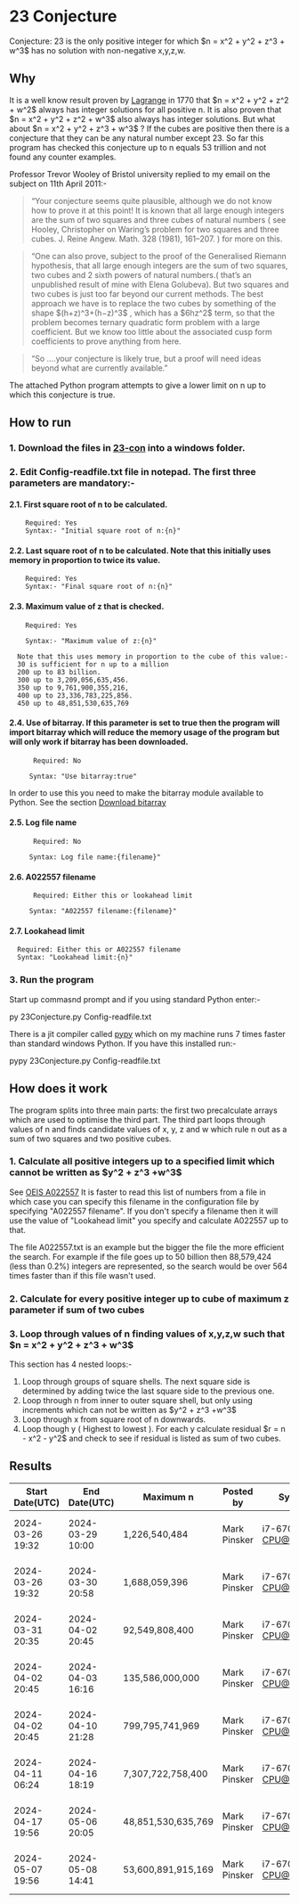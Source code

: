 # 23 Conjecture
Conjecture: 23 is the only positive integer for which \$n = x^2 + y^2 + z^3 + w^3$ has no solution with non-negative x,y,z,w.

## Why
It is a well know result proven by <a href="https://en.wikipedia.org/wiki/Lagrange%27s_four-square_theorem">Lagrange</a> in 1770 that \$n = x^2 + y^2 + z^2 + w^2$ always has integer solutions for all positive n.
It is also proven that \$n = x^2 + y^2 + z^2 + w^3$ also always has integer solutions.
But what about \$n = x^2 + y^2 + z^3 + w^3$ ?
If the cubes are positive then there is a conjecture that they can be any natural number except 23. So far this program has checked this conjecture up to n equals 53 trillion and not found any counter examples.

Professor Trevor Wooley of Bristol university replied to my email on the subject on 11th April 2011:-

>“Your conjecture seems quite plausible, although we do not know how to prove it at this point! It is known that all large enough integers are the sum of two squares and three cubes of natural numbers ( see Hooley, Christopher on Waring’s problem for two squares and three cubes. J. Reine Angew. Math. 328 (1981), 161–207. ) for more on this.

>“One can also prove, subject to the proof of the Generalised Riemann hypothesis, that all large enough integers are the sum of two squares, two cubes and 2 sixth powers of natural numbers.( that’s an unpublished result of mine with Elena Golubeva). But two squares and two cubes is just too far beyond our current methods. The best approach we have is to replace the two cubes by something of the shape \$(h+z)^3+(h−z)^3$  , which has a \$6hz^2$ term, so that the problem becomes ternary quadratic form problem with a large coefficient. But we know too little about the associated cusp form coefficients to prove anything from here.

>“So ….your conjecture is likely true, but a proof will need ideas beyond what are currently available.”

The attached Python program attempts to give a lower limit on n up to which this conjecture is true.

## How to run
### 1. Download the files in [23-con](https://github.com/MarkPinsker/23-Conjecture) into a windows folder.

### 2. Edit Config-readfile.txt file in notepad. The first three parameters are mandatory:-
   
#### 2.1. First square root of n to be calculated. 
        Required: Yes
        Syntax:- "Initial square root of n:{n}"
   
#### 2.2. Last square root of n to be calculated. Note that this initially uses memory in proportion to twice its value. 
        Required: Yes
        Syntax:- "Final square root of n:{n}"

#### 2.3. Maximum value of z that is checked. 
        Required: Yes
        
        Syntax:- "Maximum value of z:{n}"
        
      Note that this uses memory in proportion to the cube of this value:- 
      30 is sufficient for n up to a million 
      200 up to 83 billion. 
      300 up to 3,209,056,635,456. 
      350 up to 9,761,900,355,216, 
      400 up to 23,336,783,225,856.
      450 up to 48,851,530,635,769

#### 2.4. Use of bitarray. If this parameter is set to true then the program will import bitarray which will reduce the memory usage of the program but will only work if bitarray has been downloaded. 
          Required: No
        
         Syntax: "Use bitarray:true"
           
In order to use this you need to make the bitarray module available to Python.
See the section [Download bitarray](Download%20bitarray.md)

#### 2.5. Log file name
          Required: No
        
         Syntax: Log file name:{filename}"

#### 2.6. A022557 filename
          Required: Either this or lookahead limit
        
         Syntax: "A022557 filename:{filename}"

#### 2.7. Lookahead limit
      Required: Either this or A022557 filename
      Syntax: "Lookahead limit:{n}"
   
### 3. Run the program

Start up commasnd prompt and if you using standard Python enter:-

   py 23Conjecture.py Config-readfile.txt

There is a jit compiler called [pypy](https://www.pypy.org/download.html)  which on my machine runs 7 times faster than standard windows Python.
If you have this installed run:-

   pypy 23Conjecture.py Config-readfile.txt

 
## How does it work

The program splits into three main parts: the first two precalculate arrays which are used to optimise the third part. 
The third part loops through values of n and finds candidate values of x, y, z and w which rule n out as a sum of two squares and two positive cubes.

### 1. Calculate all positive integers up to a specified limit which cannot be written as \$y^2 + z^3 +w^3$
See [OEIS A022557](https://oeis.org/A022557)
It is faster to read this list of numbers from a file in which case you can specify this filename in the configuration file by specifying "A022557 filename".
If you don't specify a filename then it will use the value of "Lookahead limit" you specify and calculate A022557 up to that. 



The file A022557.txt is an example but the bigger the file the more efficient the search.
For example if the file goes up to 50 billion then 88,579,424 (less than 0.2%) integers are represented, so the search would be over 564 times faster than if this file wasn't used.

### 2. Calculate for every positive integer up to cube of maximum z parameter if sum of two cubes

### 3. Loop through values of n finding values of x,y,z,w such that \$n = x^2 + y^2 + z^3 + w^3$
This section has 4 nested loops:-
1. Loop through groups of square shells. The next square side is determined by adding twice the last square side to the previous one.
2. Loop through n from inner to outer square shell, but only using increments which can not be written as \$y^2 + z^3 +w^3$ 
3. Loop through x from square root of n downwards.
4. Loop though y ( Highest to lowest ). For each y calculate residual \$r = n - x^2 - y^2$ and check to see if residual is listed as sum of two cubes.


## Results
   
| Start Date(UTC)  | End Date(UTC) | Maximum n | Posted by | System | Software | Program |
| ------------- | ------------- | ------------- | ------------- | ------------- | ------------- | ------------- |
| 2024-03-26 19:32  | 2024-03-29 10:00  |  1,226,540,484 | Mark Pinsker | i7-6700 CPU@3.40GHz | Python pypy3.10-v7.3.15-win64 | SumOf2SquaresAnd2Cubes.py |
| 2024-03-26 19:32  | 2024-03-30 20:58 |   1,688,059,396 | Mark Pinsker | i7-6700 CPU@3.40GHz | Python pypy3.10-v7.3.15-win64 | SumOf2SquaresAnd2Cubes.py |
| 2024-03-31 20:35  | 2024-04-02 20:45 |  92,549,808,400 | Mark Pinsker | i7-6700 CPU@3.40GHz | Python pypy3.10-v7.3.15-win64 | SumOf2SquaresAnd2Cubes.py |
| 2024-04-02 20:45  | 2024-04-03 16:16 | 135,586,000,000 | Mark Pinsker | i7-6700 CPU@3.40GHz | Python pypy3.10-v7.3.15-win64 | SumOf2SquaresAnd2Cubes.py |
| 2024-04-02 20:45  | 2024-04-10 21:28 | 799,795,741,969 | Mark Pinsker | i7-6700 CPU@3.40GHz | Python pypy3.10-v7.3.15-win64 | SumOf2SquaresAnd2Cubes.py |
| 2024-04-11 06:24  | 2024-04-16 18:19 | 7,307,722,758,400 | Mark Pinsker | i7-6700 CPU@3.40GHz | Python pypy3.10-v7.3.15-win64 | SumOf2SquaresAnd2Cubes.py |
| 2024-04-17 19:56  | 2024-05-06 20:05 | 48,851,530,635,769 | Mark Pinsker | i7-6700 CPU@3.40GHz | Python pypy3.10-v7.3.15-win64 | SumOf2SquaresAnd2Cubes.py |
| 2024-05-07 19:56  | 2024-05-08 14:41 | 53,600,891,915,169 | Mark Pinsker | i7-6700 CPU@3.40GHz | Python pypy3.10-v7.3.15-win64 | 23Conjecture.py |

